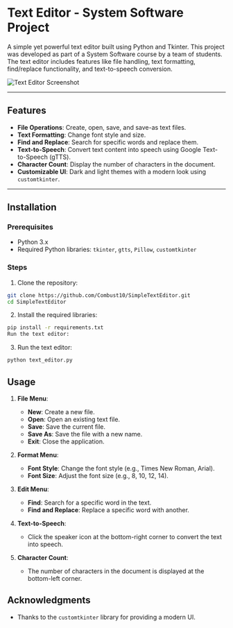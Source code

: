 # Text Editor - System Software Project

A simple yet powerful text editor built using Python and Tkinter. This project was developed as part of a System Software course by a team of students. The text editor includes features like file handling, text formatting, find/replace functionality, and text-to-speech conversion.

![Text Editor Screenshot](screenshot.png) <!-- Add a screenshot if available -->

---

## Features

- **File Operations**: Create, open, save, and save-as text files.
- **Text Formatting**: Change font style and size.
- **Find and Replace**: Search for specific words and replace them.
- **Text-to-Speech**: Convert text content into speech using Google Text-to-Speech (gTTS).
- **Character Count**: Display the number of characters in the document.
- **Customizable UI**: Dark and light themes with a modern look using `customtkinter`.

---

## Installation

### Prerequisites

- Python 3.x
- Required Python libraries: `tkinter`, `gtts`, `Pillow`, `customtkinter`

### Steps

1. Clone the repository:
 ```bash
 git clone https://github.com/Combust10/SimpleTextEditor.git
 cd SimpleTextEditor
 ```
2. Install the required libraries:
```bash
pip install -r requirements.txt
Run the text editor:
```
3. Run the text editor:
```bash
python text_editor.py
```

## Usage

1. **File Menu**:
   - **New**: Create a new file.
   - **Open**: Open an existing text file.
   - **Save**: Save the current file.
   - **Save As**: Save the file with a new name.
   - **Exit**: Close the application.

2. **Format Menu**:
   - **Font Style**: Change the font style (e.g., Times New Roman, Arial).
   - **Font Size**: Adjust the font size (e.g., 8, 10, 12, 14).

3. **Edit Menu**:
   - **Find**: Search for a specific word in the text.
   - **Find and Replace**: Replace a specific word with another.

4. **Text-to-Speech**:
   - Click the speaker icon at the bottom-right corner to convert the text into speech.

5. **Character Count**:
   - The number of characters in the document is displayed at the bottom-left corner.

## Acknowledgments

- Thanks to the `customtkinter` library for providing a modern UI.
